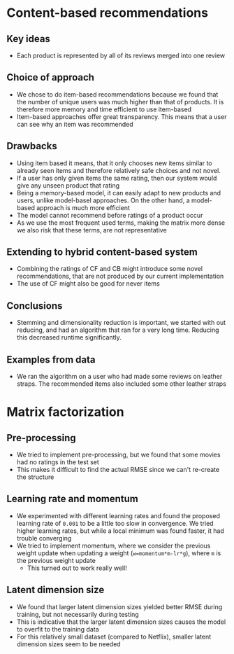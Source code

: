 # Content-based recommendations
## Key ideas
- Each product is represented by all of its reviews merged into one review

## Choice of approach
- We chose to do item-based recommendations because we found that the number of unique users was much higher than that
of products. It is therefore more memory and time efficient to use item-based
- Item-based approaches offer great transparency. This means that a user can see why an item was recommended

## Drawbacks
- Using item based it means, that it only chooses new items similar to already seen items and therefore
relatively safe choices and not novel.
- If a user has only given items the same rating, then our system would give any unseen product that rating
- Being a memory-based model, it can easily adapt to new products and users, unlike model-basel approaches. On the other
hand, a model-based approach is much more efficient
- The model cannot recommend before ratings of a product occur
- As we use the most frequent used terms, making the matrix more dense we also risk that these terms,
are not representative 

## Extending to hybrid content-based system
- Combining the ratings of CF and CB might introduce some novel recommendations, that are not produced by
our current implementation
- The use of CF might also be good for never items

## Conclusions
- Stemming and dimensionality reduction is important, we started with out reducing, and had an algorithm that ran
for a very long time. Reducing this decreased runtime significantly. 

## Examples from data
- We ran the algorithm on a user who had made some reviews on leather straps. The recommended items also included some
other leather straps

# Matrix factorization
## Pre-processing
- We tried to implement pre-processing, but we found that some movies had no ratings in the test set
- This makes it difficult to find the actual RMSE since we can't re-create the structure

## Learning rate and momentum
- We experimented with different learning rates and found the proposed learning rate of `0.001` to be a little too slow
in convergence. We tried higher learning rates, but while a local minimum was found faster, it had trouble converging
- We tried to implement momentum, where we consider the previous weight update when updating a weight
(`w=momentum*m-lr*g`), where `m` is the previous weight update
   - This turned out to work really well!

## Latent dimension size
- We found that larger latent dimension sizes yielded better RMSE during training, but not necessarily during testing
- This is indicative that the larger latent dimension sizes causes the model to overfit to the training data
- For this relatively small dataset (compared to Netflix), smaller latent dimension sizes seem to be needed
